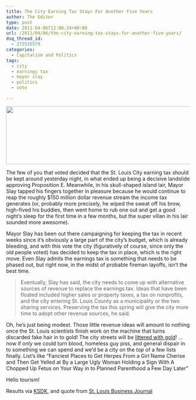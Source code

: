 ```yaml
---
title: The City Earning Tax Stays For Another Five Years
author: The Editor
type: post
date: 2011-04-06T12:00:24+00:00
url: /2011/04/06/the-city-earning-tax-stays-for-another-five-years/
dsq_thread_id:
  - 272515579
categories:
  - Capitalism and Politics
tags:
  - city
  - earnings tax
  - mayor slay
  - politics
  - vote

---
```

[<img class="aligncenter size-full wp-image-9555" title="prop_e_results" src="http://media.punchingkitty.com/wordpress/2011/04/prop_e_results.png" alt="" width="600" height="158" />][1]

The few of you that voted decided that the St. Louis City earning tax should be kept around yesterday night, in what ended up being a decisive landslide approving Proposition E. Meanwhile, in his skull-shaped island lair, Mayor Slay tapped his fingers together in pleasure because he would continue to reap the roughly $150 million dollar revenue stream the income tax generates (or, probably more precisely, he wiped the sweat off his brow, high-fived his buddies, then went home to rub one out and get a good night&#8217;s sleep for the first time in a few months, but the super villan in his lair sounded more awesome).

Mayor Slay has been out there campaigning for keeping the tax in recent weeks since it&#8217;s obviously a large part of the city&#8217;s budget, which is already bleeding, and with this vote the city (figuratively of course, since only the old people voted) has decided to keep the tax in place, which is the right move. Even Slay admits the earnings tax is something that needs to be phased out, but right now, in the midst of probable fireman layoffs, isn&#8217;t the best time.

> Eventually, Slay has said, the city needs to come up with alternative sources of revenue to replace the earnings tax. Ideas that have been floated included higher sales or property taxes, a tax on nonprofits, and the city entering St. Louis County as a municipality or the two sharing services. Preserving the tax this spring will give the city more time to adopt other revenue sources, he said.

Oh, he&#8217;s just being modest. Those little revenue ideas will amount to nothing once the St. Louis scientists finish work on the machine that turns discarded fake hair in to gold! The city streets will be <a href="http://girlyoulostyourweave.blogspot.com/2010/09/scurrying-taco-bell-weave.html" target="_blank">littered with gold</a>! &#8230;now if only we could turn blood, homeless guy piss, and general dispair in to something we can spend and we&#8217;d be a city on the _top_ of a few lists finally. List&#8217;s like &#8220;Fanciest Places to Get Herpes From a Girl Name Cherise and Then Get Yelled at By a Large Ugly Woman Holding a Sign With A Chopped Up Fetus on Your Way in to Planned Parenthood a Few Day Later&#8221;

Hello tourism!

Results via <a href="http://www.ksdk.com/news/elections/results/results.aspx?raceid=21" target="_blank">KSDK</a>, and quote from <a href="http://www.bizjournals.com/stlouis/news/2011/04/05/st-louis-to-decide-fate-of-earnings-tax.html" target="_blank">St. Louis Business Journal</a>

 [1]: http://media.punchingkitty.com/wordpress/2011/04/prop_e_results.png